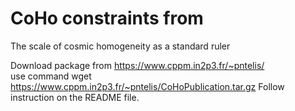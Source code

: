 # CoHo constraints from 
The scale of cosmic homogeneity as a standard ruler

Download package from https://www.cppm.in2p3.fr/~pntelis/ <br />
use command wget https://www.cppm.in2p3.fr/~pntelis/CoHoPublication.tar.gz
Follow instruction on the README file.
